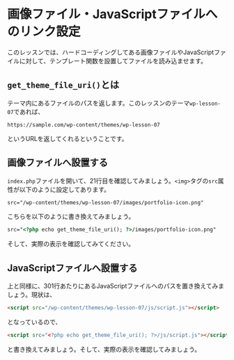 # 画像ファイル・JavaScriptファイルへのリンク設定
このレッスンでは、ハードコーディングしてある画像ファイルやJavaScriptファイルに対して、テンプレート関数を設置してファイルを読み込ませます。

## `get_theme_file_uri()`とは
テーマ内にあるファイルのパスを返します。このレッスンのテーマ`wp-lesson-07`であれば、

```
https://sample.com/wp-content/themes/wp-lesson-07
```

というURLを返してくれるということです。

## 画像ファイルへ設置する
`index.php`ファイルを開いて、21行目を確認してみましょう。`<img>`タグの`src`属性が以下のように設定してあります。

```html
src="/wp-content/themes/wp-lesson-07/images/portfolio-icon.png"
```

こちらを以下のように書き換えてみましょう。

```html
src="<?php echo get_theme_file_uri(); ?>/images/portfolio-icon.png"
```

そして、実際の表示を確認してみてください。

## JavaScriptファイルへ設置する
上と同様に、301行あたりにあるJavaScriptファイルへのパスを置き換えてみましょう。現状は、

```html
<script src="/wp-content/themes/wp-lesson-07/js/script.js"></script>
```

となっているので、

```html
<script src="<?php echo get_theme_file_uri(); ?>/js/script.js"></script>
```

と書き換えてみましょう。そして、実際の表示を確認してみましょう。